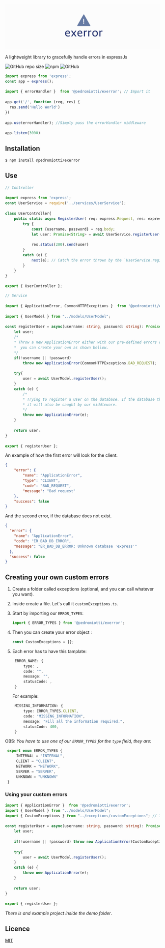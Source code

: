 ![Express Logo](.github/img/logo.png)

A lightweight library to gracefully handle errors in expressJs

![GitHub repo size](https://img.shields.io/github/repo-size/PedroMiotti/exerror)
![npm](https://img.shields.io/npm/dw/@pedromiotti/exerror)
![GitHub](https://img.shields.io/github/license/PedroMiotti/exerror)

```js
import express from 'express';
const app = express();

import { errorHandler }  from '@pedromiotti/exerror'; // Import it

app.get('/', function (req, res) {
  res.send('Hello World')
})

app.use(errorHandler); //Simply pass the errorHandler middleware

app.listen(3000)
```

## Installation

```bash
$ npm install @pedromiotti/exerror
```

## Use

```ts
// Controller

import express from 'express';
const UserService = require('../services/UserService');

class UserController{
    public static async RegisterUser( req: express.Request, res: express.Response, next: express.NextFunction): Promise<void>{
        try {
            const {username, password} = req.body;
            let user: Promise<String> = await UserService.registerUser(username, password);

            res.status(200).send(user)
        }
        catch (e) {
            next(e); // Catch the error thrown by the `UserService.registerUser` function and pass it to the middleware
        }
    }
}

export { UserController };
```

```ts
// Service 

import { ApplicationError, CommonHTTPExceptions }  from '@pedromiotti/exerror';

import { UserModel } from "../models/UserModel";

const registerUser = async(username: string, password: string): Promise<String> => {
    let user;
    /*
    * Throw a new ApplicationError either with our pre-defined errors or 
    *  you can create your own as shown bellow.
    */
    if(!username || !password) 
        throw new ApplicationError(CommonHTTPExceptions.BAD_REQUEST);   

    try{
        user = await UserModel.registerUser();
    }
    catch (e) {
        /*
        * Trying to register a User on the database. If the database throws an error,
        * it will also be caught by our middleware.
        */
        throw new ApplicationError(e); 
    }

    return user;
}

export { registerUser };
```


An example of how the first error will look for the client.
```json
{
    "error": {
        "name": "ApplicationError",
        "type": "CLIENT",
        "code": "BAD_REQUEST",
        "message": "Bad request"
    },
    "success": false
}
```
And the second error, if the database does not exist.

```json
{
  "error": {
    "name": "ApplicationError",
    "code": "ER_BAD_DB_ERROR",
    "message": "ER_BAD_DB_ERROR: Unknown database 'express'"
  },
  "success": false
}
```

## Creating your own custom errors

1. Create a folder called exceptions (optional, and you can call whatever you want).
   
2. Inside create a file. Let's call it `customExceptions.ts`.

3. Start by importing our `ERROR_TYPES`:
   
    ```ts  
    import { ERROR_TYPES } from '@pedromiotti/exerror'; 
   ```
4. Then you can create your error object :

    ```ts  
    const CustomExceptions = {};
    ```
5. Each error has to have this tamplate:
   ```ts
    ERROR_NAME: {
        type: ,
        code: "",
        message: "",
        statusCode: ,
    }
    ```
   For example:
   ```ts
    MISSING_INFORMATION: {
        type: ERROR_TYPES.CLIENT,
        code: "MISSING_INFORMATION",
        message: "Fill all the information required.",
        statusCode: 400,
    }
    ```
OBS:
*You have to use one of our `ERROR_TYPES` for the `type` field, they are:*

   ```ts
    export enum ERROR_TYPES {
        INTERNAL = "INTERNAL",
        CLIENT = "CLIENT",
        NETWORK = "NETWORK",
        SERVER = "SERVER",
        UNKNOWN = "UNKNOWN"
    }
   ```

### Using your custom errors

```ts
import { ApplicationError }  from '@pedromiotti/exerror';
import { UserModel } from "../models/UserModel";
import { CustomExceptions } from "../exceptions/customExceptions"; // Import it

const registerUser = async(username: string, password: string): Promise<String> => {
    let user;
    
    if(!username || !password) throw new ApplicationError(CustomExceptions.MISSING_INFORMATION); // And simply use it

    try{
        user = await UserModel.registerUser();
    }
    catch (e) {
        throw new ApplicationError(e);
    }

    return user;
}

export { registerUser };
```


*There is and example project inside the demo folder*.


## Licence

[MIT](LICENSE)
